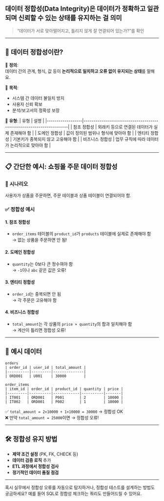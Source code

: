 ##  데이터 정합성(Data Integrity)은 데이터가 **정확하고 일관되며 신뢰할 수 있는 상태**를 유지하는 걸 의미
> “데이터가 서로 맞아떨어지고, 틀리지 않게 잘 연결되어 있는가?”를 확인

---

## 🧭 데이터 정합성이란?

📌 **정의**:  
데이터 간의 관계, 형식, 값 등이 **논리적으로 일치하고 오류 없이 유지되는 상태**를 말해요.

📌 **목적**:
- 시스템 간 데이터 불일치 방지
- 사용자 신뢰 확보
- 분석/보고서의 정확성 보장

📌 **유형**:
| 유형             | 설명                                                                 |
|------------------|----------------------------------------------------------------------|
| 참조 정합성       | 외래키 등으로 연결된 데이터가 실제 존재해야 함                       |
| 도메인 정합성     | 값이 정의된 범위나 형식에 맞아야 함                                   |
| 엔티티 정합성     | 기본키가 중복되지 않고 고유해야 함                                     |
| 비즈니스 정합성   | 업무 규칙에 따라 데이터가 논리적으로 맞아야 함                         |

---

## 📋 간단한 예시: 쇼핑몰 주문 데이터 정합성

### 🎯 시나리오
사용자가 상품을 주문하면, 주문 테이블과 상품 테이블이 연결되어야 함.

### ✅ 정합성 예시

#### 1. 참조 정합성
- `order_items` 테이블의 `product_id`가 `products` 테이블에 실제로 존재해야 함  
  → 없는 상품을 주문하면 안 됨!

#### 2. 도메인 정합성
- `quantity`는 0보다 큰 정수여야 함  
  → `-1`이나 `abc` 같은 값은 오류!

#### 3. 엔티티 정합성
- `order_id`는 중복되면 안 됨  
  → 각 주문은 고유해야 함

#### 4. 비즈니스 정합성
- `total_amount`는 각 상품의 `price × quantity`의 합과 일치해야 함  
  → 계산이 틀리면 정합성 오류!

---

## 🧪 예시 데이터

```plaintext
orders
| order_id | user_id | total_amount |
|----------|---------|--------------|
| ORD001   | U001    | 30000        |

order_items
| item_id | order_id | product_id | quantity | price |
|---------|----------|------------|----------|-------|
| IT001   | ORD001   | P001       | 2        | 10000 |
| IT002   | ORD001   | P002       | 1        | 10000 |
```

✅ `total_amount = 2×10000 + 1×10000 = 30000` → 정합성 OK  
❌ 만약 `total_amount = 25000`이면 → 정합성 오류!

---

## 🛠️ 정합성 유지 방법

- **제약 조건 설정** (PK, FK, CHECK 등)
- **데이터 검증 로직** 추가
- **ETL 과정에서 정합성 검사**
- **정기적인 데이터 품질 점검**

---

혹시 실무에서 정합성 오류를 자동으로 탐지하거나, 정합성 테스트를 설계하는 방법도 궁금하세요? 예를 들어 SQL로 정합성 체크하는 쿼리도 만들어드릴 수 있어요.
